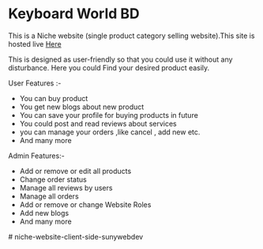 <h1>Keyboard World BD</h1>

This is a Niche website (single product category selling website).This site is hosted live <a href='https://keyboard-world-bd.web.app/'> Here</a>

<p>This is designed as user-friendly so that you could use it without any disturbance. Here you could Find your desired product easily.</p>

User Features :-

<ul>
<li>You can buy product</li>
<li>You get new blogs about new product</li>
<li>You can save your profile for buying products in future</li>
<li>You could post and read reviews about services</li>
<li>you can manage your orders ,like cancel , add new etc.</li>
<li>And many more</li>
</ul>

Admin Features:-

<ul>
<li>Add or remove or edit all products</li>
<li>Change order status </li>
<li>Manage all reviews by users</li>
<li>Manage all orders</li>
<li>Add or remove or change Website Roles</li>
<li>Add new blogs</li>
<li>And many more</li>
</ul>
#   n i c h e - w e b s i t e - c l i e n t - s i d e - s u n y w e b d e v  
 